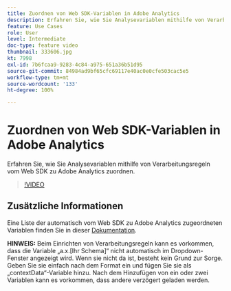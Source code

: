 ```yaml
---
title: Zuordnen von Web SDK-Variablen in Adobe Analytics
description: Erfahren Sie, wie Sie Analysevariablen mithilfe von Verarbeitungsregeln vom Web SDK zu Adobe Analytics zuordnen.
feature: Use Cases
role: User
level: Intermediate
doc-type: feature video
thumbnail: 333606.jpg
kt: 7998
exl-id: 7b6fcaa9-9283-4c84-a975-651a36b51d95
source-git-commit: 84984ad9bf65cfc69117e40ac0e0cfe503cac5e5
workflow-type: tm+mt
source-wordcount: '133'
ht-degree: 100%

---
```


# Zuordnen von Web SDK-Variablen in Adobe Analytics

Erfahren Sie, wie Sie Analysevariablen mithilfe von Verarbeitungsregeln vom Web SDK zu Adobe Analytics zuordnen.

>[!VIDEO](https://video.tv.adobe.com/v/333606/?quality=12&learn=on)

## Zusätzliche Informationen

Eine Liste der automatisch vom Web SDK zu Adobe Analytics zugeordneten Variablen finden Sie in dieser [Dokumentation](https://experienceleague.adobe.com/docs/experience-platform/edge/data-collection/adobe-analytics/automatically-mapped-vars.html?lang=de).

**HINWEIS:** Beim Einrichten von Verarbeitungsregeln kann es vorkommen, dass die Variable „a.x.[Ihr Schema]“ nicht automatisch im Dropdown-Fenster angezeigt wird. Wenn sie nicht da ist, besteht kein Grund zur Sorge. Geben Sie sie einfach nach dem Format ein und fügen Sie sie als „contextData“-Variable hinzu. Nach dem Hinzufügen von ein oder zwei Variablen kann es vorkommen, dass andere verzögert geladen werden.
